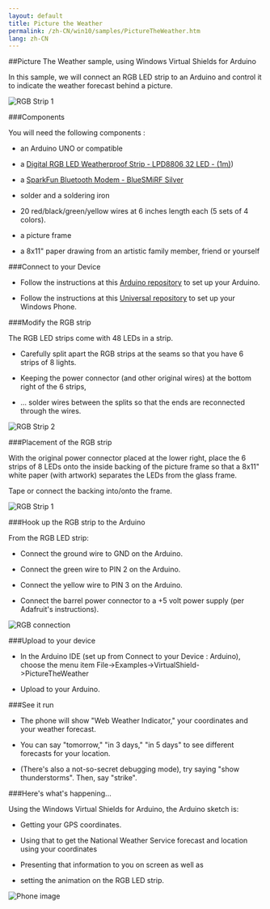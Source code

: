 ```yaml
---
layout: default
title: Picture the Weather
permalink: /zh-CN/win10/samples/PictureTheWeather.htm
lang: zh-CN
---
```


##Picture The Weather sample, using Windows Virtual Shields for Arduino

In this sample, we will connect an RGB LED strip to an Arduino and control it to indicate the weather forecast behind a picture.

![RGB Strip 1]({{site.baseurl}}/images/RGBSTRIP/rgbstrip_split1.JPG)

###Components

You will need the following components :

* an Arduino UNO or compatible

* a [Digital RGB LED Weatherproof Strip - LPD8806 32 LED - (1m)](http://www.adafruit.com/products/306))

* a [SparkFun Bluetooth Modem - BlueSMiRF Silver](https://www.sparkfun.com/products/12577)

* solder and a soldering iron

* 20 red/black/green/yellow wires at 6 inches length each (5 sets of 4 colors).

* a picture frame

* a 8x11" paper drawing from an artistic family member, friend or yourself

###Connect to your Device

* Follow the instructions at this [Arduino repository](https://github.com/ms-iot/virtual-shields-arduino) to set up your Arduino.

* Follow the instructions at this [Universal repository](https://github.com/ms-iot/virtual-shields-universal) to set up your Windows Phone.

###Modify the RGB strip

The RGB LED strips come with 48 LEDs in a strip.

* Carefully split apart the RGB strips at the seams so that you have 6 strips of 8 lights.

* Keeping the power connector (and other original wires) at the bottom right of the 6 strips,

* ... solder wires between the splits so that the ends are reconnected through the wires.

![RGB Strip 2]({{site.baseurl}}/images/RGBSTRIP/rgbstrip_split2.JPG)

###Placement of the RGB strip

With the original power connector placed at the lower right,
place the 6 strips of 8 LEDs onto the inside backing of the picture frame so that a 8x11" white paper (with artwork) separates the LEDs from the glass frame.

Tape or connect the backing into/onto the frame.

![RGB Strip 1]({{site.baseurl}}/images/RGBSTRIP/rgbstrip_split1.JPG)

###Hook up the RGB strip to the Arduino

From the RGB LED strip:

* Connect the ground wire to GND on the Arduino.

* Connect the green wire to PIN 2 on the Arduino.

* Connect the yellow wire to PIN 3 on the Arduino.

* Connect the barrel power connector to a +5 volt power supply (per Adafruit's instructions).

![RGB connection]({{site.baseurl}}/images/RGBSTRIP/rgbconnect.JPG)

###Upload to your device

* In the Arduino IDE (set up from Connect to your Device : Arduino), choose the menu item File->Examples->VirtualShield->PictureTheWeather

* Upload to your Arduino.

###See it run

* The phone will show "Web Weather Indicator," your coordinates and your weather forecast.

* You can say "tomorrow," "in 3 days," "in 5 days" to see different forecasts for your location.

* (There's also a not-so-secret debugging mode), try saying "show thunderstorms". Then, say "strike".

###Here's what's happening...

Using the Windows Virtual Shields for Arduino, the Arduino sketch is:
* Getting your GPS coordinates.

* Using that to get the National Weather Service forecast and location using your coordinates

* Presenting that information to you on screen as well as

* setting the animation on the RGB LED strip.

![Phone image]({{site.baseurl}}/images/RGBSTRIP/Phone.JPG)
